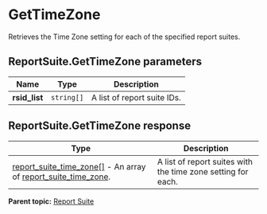 # GetTimeZone

Retrieves the Time Zone setting for each of the specified report suites.

## ReportSuite.GetTimeZone parameters

|Name|Type|Description|
|----|----|-----------|
| **rsid_list** | `string[]` |A list of report suite IDs.|

## ReportSuite.GetTimeZone response

|Type|Description|
|----|-----------|
| [report_suite_time_zone[]](../../data_types/r_report_suite_time_zone_array.md#) - An array of [report_suite_time_zone](../../data_types/r_report_suite_time_zone.md#).|A list of report suites with the time zone setting for each.|

**Parent topic:** [Report Suite](../../methods/report_suite/r_methods_reportsuite.md)

